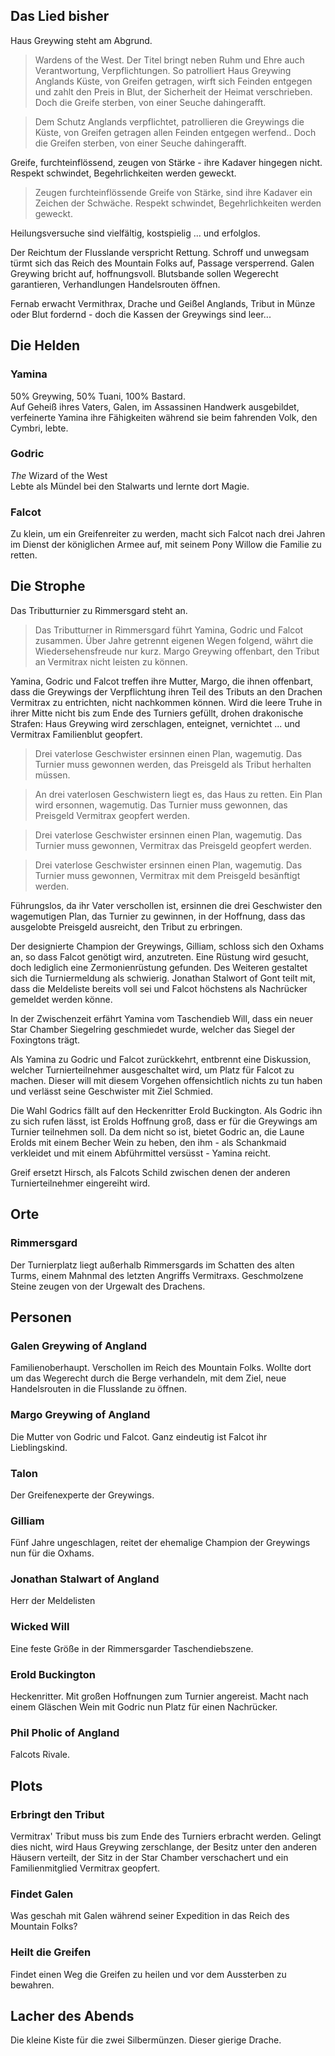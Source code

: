 ## Das Lied bisher
Haus Greywing steht am Abgrund.

> Wardens of the West. Der Titel bringt neben Ruhm und Ehre auch Verantwortung, Verpflichtungen. So patrolliert Haus Greywing Anglands Küste, von Greifen getragen, wirft sich Feinden entgegen und zahlt den Preis in Blut, der Sicherheit der Heimat verschrieben. Doch die Greife sterben, von einer Seuche dahingerafft.

> Dem Schutz Anglands verpflichtet, patrollieren die Greywings die Küste, von Greifen getragen allen Feinden entgegen werfend.. Doch die Greifen sterben, von einer Seuche dahingerafft.

Greife, furchteinflössend, zeugen von Stärke - ihre Kadaver hingegen nicht. Respekt schwindet, Begehrlichkeiten werden geweckt.
> Zeugen furchteinflössende Greife von Stärke, sind ihre Kadaver ein Zeichen der Schwäche. Respekt schwindet, Begehrlichkeiten werden geweckt.

Heilungsversuche sind vielfältig, kostspielig ... und erfolglos.

Der Reichtum der Flusslande verspricht Rettung. Schroff und unwegsam türmt sich das Reich des Mountain Folks auf, Passage versperrend. Galen Greywing bricht auf, hoffnungsvoll. Blutsbande sollen Wegerecht garantieren, Verhandlungen Handelsrouten öffnen.

Fernab erwacht Vermithrax, Drache und Geißel Anglands, Tribut in Münze oder Blut fordernd - doch die Kassen der Greywings sind leer...

## Die Helden
### Yamina
50% Greywing, 50% Tuani, 100% Bastard.   
Auf Geheiß ihres Vaters, Galen, im Assassinen Handwerk ausgebildet, verfeinerte Yamina ihre Fähigkeiten während sie beim fahrenden Volk, den Cymbri, lebte.

### Godric
_The_ Wizard of the West   
Lebte als Mündel bei den Stalwarts und lernte dort Magie.

### Falcot
Zu klein, um ein Greifenreiter zu werden, macht sich Falcot nach drei Jahren im Dienst der königlichen Armee auf, mit seinem Pony Willow die Familie zu retten.

## Die Strophe
Das Tributturnier zu Rimmersgard steht an.

>Das Tributturner in Rimmersgard führt Yamina, Godric und Falcot zusammen. Über Jahre getrennt eigenen Wegen folgend, währt die Wiedersehensfreude nur kurz. Margo Greywing offenbart, den Tribut an Vermitrax nicht leisten zu können.

Yamina, Godric und Falcot treffen ihre Mutter, Margo, die ihnen offenbart, dass die Greywings der Verpflichtung ihren Teil des Tributs an den Drachen Vermitrax zu entrichten, nicht nachkommen können. Wird die leere Truhe in ihrer Mitte nicht bis zum Ende des Turniers gefüllt, drohen drakonische Strafen: Haus Greywing wird zerschlagen, enteignet, vernichtet ... und Vermitrax Familienblut geopfert.

>Drei vaterlose Geschwister ersinnen einen Plan, wagemutig. Das Turnier muss gewonnen werden, das Preisgeld als Tribut herhalten müssen.

>An drei vaterlosen Geschwistern liegt es, das Haus zu retten. Ein Plan wird ersonnen, wagemutig. Das Turnier muss gewonnen, das Preisgeld Vermitrax geopfert werden.

> Drei vaterlose Geschwister ersinnen einen Plan, wagemutig. Das Turnier muss gewonnen, Vermitrax das Preisgeld geopfert werden.

> Drei vaterlose Geschwister ersinnen einen Plan, wagemutig. Das Turnier muss gewonnen, Vermitrax mit dem Preisgeld besänftigt werden.

Führungslos, da ihr Vater verschollen ist, ersinnen die drei Geschwister den wagemutigen Plan, das Turnier zu gewinnen, in der Hoffnung, dass das ausgelobte Preisgeld ausreicht, den Tribut zu erbringen.



Der designierte Champion der Greywings, Gilliam, schloss sich den Oxhams an, so dass Falcot genötigt wird, anzutreten. Eine Rüstung wird gesucht, doch lediglich eine Zermonienrüstung gefunden. Des Weiteren gestaltet sich die Turniermeldung als schwierig. Jonathan Stalwort of Gont teilt mit, dass die Meldeliste bereits voll sei und Falcot höchstens als Nachrücker gemeldet werden könne.

In der Zwischenzeit erfährt Yamina vom Taschendieb Will, dass ein neuer Star Chamber Siegelring geschmiedet wurde, welcher das Siegel der Foxingtons trägt.

Als Yamina zu Godric und Falcot zurückkehrt, entbrennt eine Diskussion, welcher Turnierteilnehmer ausgeschaltet wird, um Platz für Falcot zu machen. Dieser will mit diesem Vorgehen offensichtlich nichts zu tun haben und verlässt seine Geschwister mit Ziel Schmied.

Die Wahl Godrics fällt auf den Heckenritter Erold Buckington. Als Godric ihn zu sich rufen lässt, ist Erolds Hoffnung groß, dass er für die Greywings am Turnier teilnehmen soll. Da dem nicht so ist, bietet Godric an, die Laune Erolds mit einem Becher Wein zu heben, den ihm - als Schankmaid verkleidet und mit einem Abführmittel versüsst - Yamina reicht.

Greif ersetzt Hirsch, als Falcots Schild zwischen denen der anderen Turnierteilnehmer eingereiht wird.

## Orte
### Rimmersgard
Der Turnierplatz liegt außerhalb Rimmersgards im Schatten des alten Turms, einem Mahnmal des letzten Angriffs Vermitraxs. Geschmolzene Steine zeugen von der Urgewalt des Drachens.

## Personen
### Galen Greywing of Angland
Familienoberhaupt. Verschollen im Reich des Mountain Folks. Wollte dort um das Wegerecht durch die Berge verhandeln, mit dem Ziel, neue Handelsrouten in die Flusslande zu öffnen.

### Margo Greywing of Angland
Die Mutter von Godric und Falcot. Ganz eindeutig ist Falcot ihr Lieblingskind.

### Talon
Der Greifenexperte der Greywings.

### Gilliam
Fünf Jahre ungeschlagen, reitet der ehemalige Champion der Greywings nun für die Oxhams.

### Jonathan Stalwart of Angland
Herr der Meldelisten

### Wicked Will
Eine feste Größe in der Rimmersgarder Taschendiebszene.

### Erold Buckington
Heckenritter. Mit großen Hoffnungen zum Turnier angereist. Macht nach einem Gläschen Wein mit Godric nun Platz für einen Nachrücker.

### Phil Pholic of Angland
Falcots Rivale.

## Plots

### Erbringt den Tribut
Vermitrax' Tribut muss bis zum Ende des Turniers erbracht werden.
Gelingt dies nicht, wird Haus Greywing zerschlange, der Besitz unter den anderen Häusern verteilt, der Sitz in der Star Chamber verschachert und ein Familienmitglied Vermitrax geopfert.

### Findet Galen
Was geschah mit Galen während seiner Expedition in das Reich des Mountain Folks?

### Heilt die Greifen
Findet einen Weg die Greifen zu heilen und vor dem Aussterben zu bewahren.

## Lacher des Abends
Die kleine Kiste für die zwei Silbermünzen. Dieser gierige Drache.
